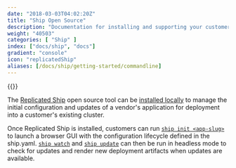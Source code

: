 ```yaml
---
date: "2018-03-03T04:02:20Z"
title: "Ship Open Source"
description: "Documentation for installing and supporting your customers."
weight: "40503"
categories: [ "Ship" ]
index: ["docs/ship", "docs"]
gradient: "console"
icon: "replicatedShip"
aliases: [/docs/ship/getting-started/commandline]
---
```


{{<legacynotice>}}

The [Replicated Ship](https://github.com/replicatedhq/ship#ship) open source tool can be [installed locally](https://github.com/replicatedhq/ship/blob/master/README.md#installation) to manage the initial configuration and updates of a vendor's application for deployment into a customer's existing cluster.

Once Replicated Ship is installed, customers can run [`ship init <app-slug>`](https://github.com/replicatedhq/ship/blob/master/README.md#ship-init) to launch a browser GUI with the configuration lifecycle defined in the ship.yaml. [`ship watch`](https://github.com/replicatedhq/ship/blob/master/README.md#ship-watch) and [`ship update`](https://github.com/replicatedhq/ship/blob/master/README.md#ship-update) can then be run in headless mode to check for updates and render new deployment artifacts when updates are available.
